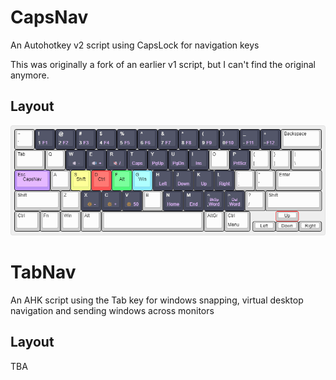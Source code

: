 # CapsNav

An Autohotkey v2 script using CapsLock for navigation keys

This was originally a fork of an earlier v1 script, but I can't find the original anymore.

## Layout

![CapsNav Layout "CapsNav Layout"](capsnav-layout.png)

# TabNav

An AHK script using the Tab key for windows snapping, virtual desktop navigation and sending windows across monitors

## Layout

TBA
